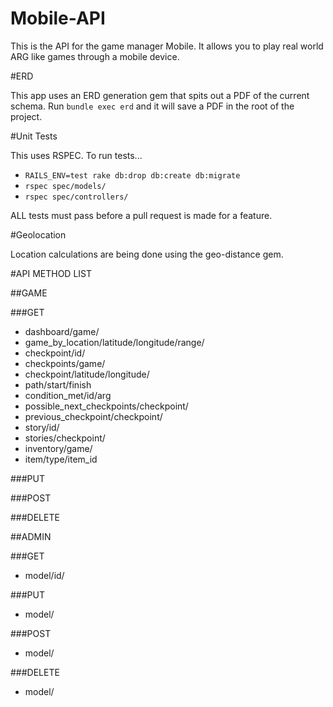 Mobile-API
==========

This is the API for the game manager Mobile. It allows you to play real world
ARG like games through a mobile device.

#ERD

This app uses an ERD generation gem that spits out a PDF of the current schema.
Run `bundle exec erd` and it will save a PDF in the root of the project.

#Unit Tests

This uses RSPEC. To run tests...
* `RAILS_ENV=test rake db:drop db:create db:migrate`
* `rspec spec/models/`
* `rspec spec/controllers/`

ALL tests must pass before a pull request is made for a feature.


#Geolocation

Location calculations are being done using the geo-distance gem.



#API METHOD LIST

##GAME

###GET
* dashboard/game/
* game_by_location/latitude/longitude/range/
* checkpoint/id/
* checkpoints/game/
* checkpoint/latitude/longitude/
* path/start/finish
* condition_met/id/arg
* possible_next_checkpoints/checkpoint/
* previous_checkpoint/checkpoint/
* story/id/
* stories/checkpoint/
* inventory/game/
* item/type/item_id

###PUT

###POST

###DELETE

##ADMIN

###GET
* model/id/

###PUT
* model/

###POST
* model/

###DELETE
* model/

